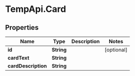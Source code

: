 # TempApi.Card

## Properties

Name | Type | Description | Notes
------------ | ------------- | ------------- | -------------
**id** | **String** |  | [optional] 
**cardText** | **String** |  | 
**cardDescription** | **String** |  | 


